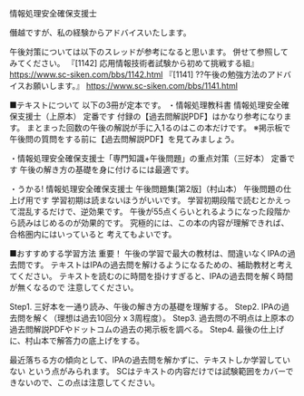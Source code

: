 情報処理安全確保支援士

僭越ですが、私の経験からアドバイスいたします。

午後対策については以下のスレッドが参考になると思います。
併せて参照してみてください。
『[1142] 応用情報技術者試験から初めて挑戦する組』
https://www.sc-siken.com/bbs/1142.html
『[1141] ??午後の勉強方法のアドバイスお願いします。』
https://www.sc-siken.com/bbs/1141.html

■テキストについて
以下の3冊が定本です。
・情報処理教科書 情報処理安全確保支援士（上原本）
  定番です 付録の【過去問解説PDF】はかなり参考になります。
  まとまった回数の午後の解説が手に入1るのはこの本だけです。
  ※掲示板で午後問の質問をする前に【過去問解説PDF】を見てみましょう。

・情報処理安全確保支援士「専門知識+午後問題」の重点対策（三好本）
  定番です 午後の解き方の基礎を身に付けるには最適です。

・うかる! 情報処理安全確保支援士 午後問題集[第2版]（村山本）
  午後問題の仕上げ用です 学習初期は読まないほうがいいです。
  学習初期段階で読むとかえって混乱するだけで、逆効果です。
  午後が55点くらいとれるようになった段階から読みはじめるのが効果的です。
  究極的には、この本の内容が理解できれば、合格圏内にはいっていると
  考えてもよいです。

■おすすめする学習方法
重要！ 午後の学習で最大の教材は、間違いなくIPAの過去問です。
テキストはIPAの過去問を解けるようになるための、補助教材と考えてください。
テキストを読むのに時間を掛けすぎると、IPAの過去問を解く時間が無くなるので
注意してください。

Step1. 三好本を一通り読み、午後の解き方の基礎を理解する。
Step2. IPAの過去問を解く（理想は過去10回分 x 3周程度）。
Step3. 過去問の不明点は上原本の過去問解説PDFやドットコムの過去の掲示板を調べる。
Step4. 最後の仕上げに、村山本で解答力の底上げをする。

最近落ちる方の傾向として、IPAの過去問を解かずに、テキストしか学習していない
という点がみられます。
SCはテキストの内容だけでは試験範囲をカバーできないので、この点は注意してください。



